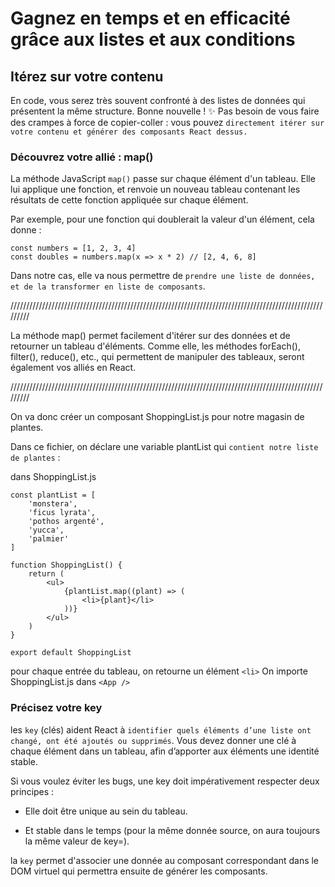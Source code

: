 # Gagnez en temps et en efficacité grâce aux listes et aux conditions

## Itérez sur votre contenu 

En code, vous serez très souvent confronté à des listes de données qui présentent la même structure. 
Bonne nouvelle ! ✨ Pas besoin de vous faire des crampes à force de copier-coller : 
vous pouvez `directement itérer sur votre contenu et générer des composants React dessus.`

### Découvrez votre allié : map()

La méthode JavaScript `map()` passe sur chaque élément d'un tableau. 
Elle lui applique une fonction, et renvoie un nouveau tableau contenant les résultats de cette fonction appliquée sur chaque élément.

Par exemple, pour une fonction qui doublerait la valeur d'un élément, cela donne :

    const numbers = [1, 2, 3, 4]
    const doubles = numbers.map(x => x * 2) // [2, 4, 6, 8]

Dans notre cas, elle va nous permettre de `prendre une liste de données, et de la transformer en liste de composants`.


/////////////////////////////////////////////////////////////////////////////////////////////////////////

La méthode  map()  permet facilement d'itérer sur des données et de retourner un tableau d'éléments. Comme elle, les méthodes  forEach(),  filter(),  reduce(), etc., qui permettent de manipuler des tableaux, seront également vos alliés en React.


/////////////////////////////////////////////////////////////////////////////////////////////////////////

On va donc créer un composant  ShoppingList.js   pour notre magasin de plantes.

Dans ce fichier, on déclare une variable plantList qui `contient notre liste de plantes` :

dans ShoppingList.js

    const plantList = [
        'monstera',
        'ficus lyrata',
        'pothos argenté',
        'yucca',
        'palmier'
    ]

    function ShoppingList() {
        return (
            <ul>
                {plantList.map((plant) => (
                    <li>{plant}</li>
                ))}
            </ul>
        )
    }

    export default ShoppingList

pour chaque entrée du tableau, on retourne un élément  `<li>`
On importe ShoppingList.js dans  `<App />`



### Précisez votre key 

les `key` (clés) aident React à `identifier quels éléments d’une liste ont changé, ont été ajoutés ou supprimés`. 
Vous devez donner une clé à chaque élément dans un tableau, afin d’apporter aux éléments une identité stable.

Si vous voulez éviter les bugs, une  key  doit impérativement respecter deux principes :

- Elle doit être unique au sein du tableau. 

- Et stable dans le temps (pour la même donnée source, on aura toujours la même valeur de key=).

la `key` permet d'associer une donnée au composant correspondant dans le DOM virtuel qui permettra ensuite de générer les composants. 